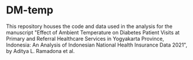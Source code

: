 # DM-temp
This repository houses the code and data used in the analysis for the manuscript "Effect of Ambient Temperature on Diabetes Patient Visits at Primary and Referral Healthcare Services in Yogyakarta Province, Indonesia: An Analysis of Indonesian National Health Insurance Data 2021", by Aditya L. Ramadona et al.
